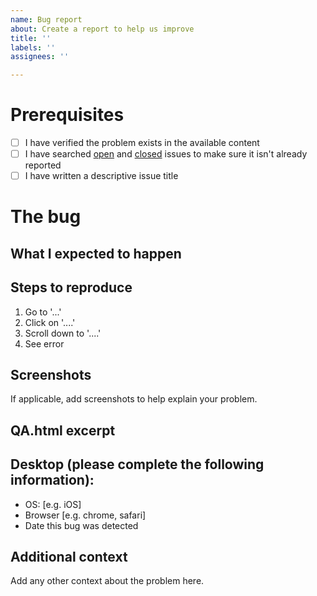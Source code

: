 ```yaml
---
name: Bug report
about: Create a report to help us improve
title: ''
labels: ''
assignees: ''

---
```


<!-- Make sure to NOT include any sensitive or personally identifiable information. -->

# Prerequisites
- [ ] I have verified the problem exists in the available content
- [ ] I have searched [open](https://github.com/ci-fhir-stu3/Issues/issues) and [closed](https://github.com/ci-fhir-stu3/Issues/issues?utf8=%E2%9C%93&q=is%3Aissue+is%3Aclosed) issues to make sure it isn't already reported
- [ ] I have written a descriptive issue title

# The bug
<!-- A clear and concise description of the artefact the bug is present in and what the bug is:
* e.g. Profile 'Base Medication' is missing must support flag on Medication.batch 
* EventSummary IG Home page missing Intended Audience section
* Validate resource with example Composition-a0da969a-7956-439b-b390-8de071a2df7c returns the following error messages ""  -->

## What I expected to happen
<!-- What would you like to happen instead of this? e.g. MedicationStatement.batch is present in Differential with a must support flag, guidance is available on supporting this element in the profile page in the Event Summary IG,. -->

## Steps to reproduce
1. Go to '...'
2. Click on '....'
3. Scroll down to '....'
4. See error

## Screenshots
If applicable, add screenshots to help explain your problem. 

## QA.html excerpt
<!-- If applicable, add an excerpt from the QA.html from your build. -->

## Desktop (please complete the following information):
 - OS: [e.g. iOS]
 - Browser [e.g. chrome, safari]
 - Date this bug was detected

## Additional context
Add any other context about the problem here.
